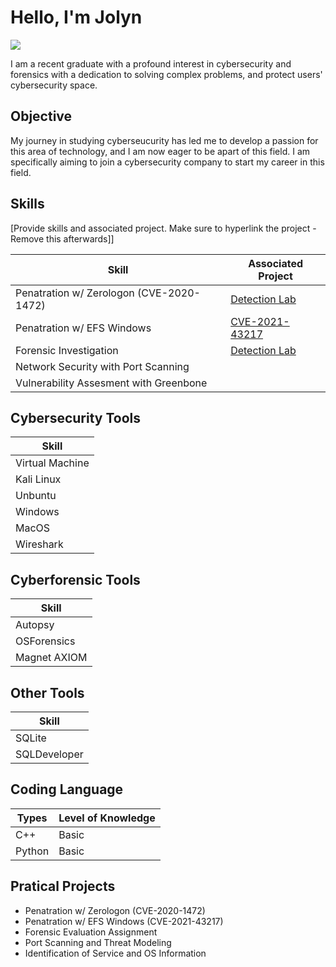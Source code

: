 # Hello, I'm Jolyn
<a href="https://www.linkedin.com/in/jolyn-ng-396836196/"><img src="https://img.shields.io/badge/-LinkedIn-0072b1?&style=for-the-badge&logo=linkedin&logoColor=white" /></a>

I am a recent graduate with a profound interest in cybersecurity and forensics with a dedication to solving complex problems, and protect users' cybersecurity space.

## Objective

My journey in studying cyberseucurity has led me to develop a passion for this area of technology, and I am now eager to be apart of this field. I am specifically aiming to join a cybersecurity company to start my career in this field.

## Skills
[Provide skills and associated project. Make sure to hyperlink the project - Remove this afterwards]]

| Skill                                         | Associated Project         |
|-----------------------------------------------|----------------------------|
| Penatration w/ Zerologon (CVE-2020-1472)      | <a href="https://google.com">Detection Lab</a>|
| Penatration w/ EFS Windows                    | <a href="https://drive.google.com/drive/folders/1twJs87YJaQ6qF_feU7wW8qEX92iP5Ixq?usp=sharing">CVE-2021-43217</a>|
| Forensic Investigation                        | <a href="https://google.com">Detection Lab</a>|
| Network Security with Port Scanning           |
| Vulnerability Assesment with Greenbone        |

## Cybersecurity Tools 
| Skill                  | 
|------------------------|
| Virtual Machine        |
| Kali Linux             |
| Unbuntu                |
| Windows                |
| MacOS                  |
| Wireshark              |

## Cyberforensic Tools 
| Skill                  | 
|------------------------|
| Autopsy                |
| OSForensics            |
| Magnet AXIOM           |

## Other Tools
| Skill                  | 
|------------------------|
| SQLite                 |
| SQLDeveloper           |

## Coding Language 
| Types        | Level of Knowledge  | 
|--------------|---------------------|
| C++          | Basic               |
| Python       | Basic               |


## Pratical Projects
- Penatration w/ Zerologon (CVE-2020-1472)     
- Penatration w/ EFS Windows (CVE-2021-43217) 
- Forensic Evaluation Assignment
- Port Scanning and Threat Modeling
- Identification of Service and OS Information
